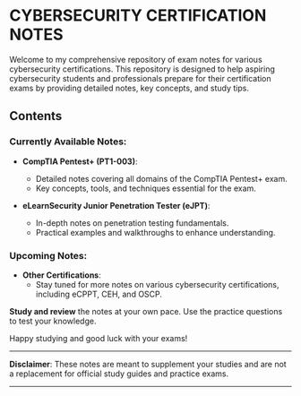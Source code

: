 # CYBERSECURITY CERTIFICATION NOTES

Welcome to my comprehensive repository of exam notes for various cybersecurity certifications. This repository is designed to help aspiring cybersecurity students and professionals prepare for their certification exams by providing detailed notes, key concepts, and study tips.

## Contents

### Currently Available Notes:
- **CompTIA Pentest+ (PT1-003)**:
  - Detailed notes covering all domains of the CompTIA Pentest+ exam.
  - Key concepts, tools, and techniques essential for the exam.
  
- **eLearnSecurity Junior Penetration Tester (eJPT)**:
  - In-depth notes on penetration testing fundamentals.
  - Practical examples and walkthroughs to enhance understanding.

### Upcoming Notes:
- **Other Certifications**:
  - Stay tuned for more notes on various cybersecurity certifications, including eCPPT, CEH, and OSCP.

**Study and review** the notes at your own pace. Use the practice questions to test your knowledge.

Happy studying and good luck with your exams!

---

**Disclaimer**: These notes are meant to supplement your studies and are not a replacement for official study guides and practice exams.

---
